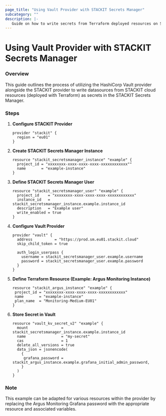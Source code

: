 ```yaml
---
page_title: "Using Vault Provider with STACKIT Secrets Manager"
subcategory: ""
description: |-
   Guide on how to write secrets from Terraform deployed resources on STACKIT cloud to the STACKIT Secrets Manager 
---
```

# Using Vault Provider with STACKIT Secrets Manager

### Overview

This guide outlines the process of utilizing the HashiCorp Vault provider alongside the STACKIT provider to write datasources from STACKIT cloud resources (deployed with Terraform) as secrets in the STACKIT Secrets Manager.

### Steps

1. **Configure STACKIT Provider**

    ```hcl
    provider "stackit" {
      region = "eu01"
    }
    ```

2. **Create STACKIT Secrets Manager Instance**

    ```hcl
    resource "stackit_secretsmanager_instance" "example" {
      project_id = "xxxxxxxx-xxxx-xxxx-xxxx-xxxxxxxxxxxx""
      name       = "example-instance"
    }
    ```

3. **Define STACKIT Secrets Manager User**

    ```hcl
    resource "stackit_secretsmanager_user" "example" {
      project_id    = "xxxxxxxx-xxxx-xxxx-xxxx-xxxxxxxxxxxx"
      instance_id   = stackit_secretsmanager_instance.example.instance_id
      description   = "Example user"
      write_enabled = true
    }
    ```

4. **Configure Vault Provider**

    ```hcl
    provider "vault" {
      address          = "https://prod.sm.eu01.stackit.cloud"
      skip_child_token = true

      auth_login_userpass {
        username = stackit_secretsmanager_user.example.username
        password = stackit_secretsmanager_user.example.password
      }
    }
    ```

5. **Define Terraform Resource (Example: Argus Monitoring Instance)**

    ```hcl
   resource "stackit_argus_instance" "example" {
     project_id = "xxxxxxxx-xxxx-xxxx-xxxx-xxxxxxxxxxxx"
     name       = "example-instance"
     plan_name  = "Monitoring-Medium-EU01"
   }
    ```

6. **Store Secret in Vault**

    ```hcl
    resource "vault_kv_secret_v2" "example" {
      mount               = stackit_secretsmanager_instance.example.instance_id
      name                = "my-secret"
      cas                 = 1
      delete_all_versions = true
      data_json = jsonencode(
        {
         grafana_password = stackit_argus_instance.example.grafana_initial_admin_password,
        }
      )
    }
    ```

### Note

This example can be adapted for various resources within the provider by replacing the Argus Monitoring Grafana password with the appropriate resource and associated variables.

